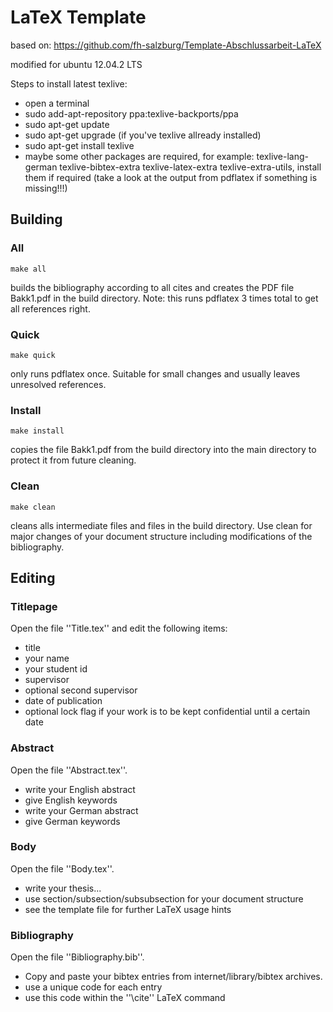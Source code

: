 LaTeX Template 
==============

based on: https://github.com/fh-salzburg/Template-Abschlussarbeit-LaTeX

modified for ubuntu 12.04.2 LTS

Steps to install latest texlive:
* open a terminal
* sudo add-apt-repository ppa:texlive-backports/ppa
* sudo apt-get update
* sudo apt-get upgrade (if you've texlive allready installed)
* sudo apt-get install texlive
* maybe some other packages are required, for example: texlive-lang-german texlive-bibtex-extra texlive-latex-extra texlive-extra-utils, install them if required (take a look at the output from pdflatex if something is missing!!!)

Building
--------

### All

	make all


builds the bibliography according to all cites and creates the PDF file
	Bakk1.pdf
in the build directory.
Note: this runs pdflatex 3 times total to get all references right.

### Quick 
	make quick

only runs pdflatex once. Suitable for small changes and usually leaves
unresolved references.

### Install 
	make install

copies the file Bakk1.pdf from the build directory into the main directory
to protect it from future cleaning.

### Clean 
	make clean

cleans alls intermediate files and files in the build directory.
Use clean for major changes of your document structure including
modifications of the bibliography.


Editing
-------

### Titlepage 
Open the file ''Title.tex'' and edit the following items:
* title
* your name
* your student id
* supervisor
* optional second supervisor
* date of publication
* optional lock flag if your work is to be kept confidential until a certain date

### Abstract
Open the file ''Abstract.tex''.
* write your English abstract
* give English keywords
* write your German abstract
* give German keywords

### Body
Open the file ''Body.tex''.
* write your thesis...
* use section/subsection/subsubsection for your document structure
* see the template file for further LaTeX usage hints

### Bibliography
Open the file ''Bibliography.bib''.
* Copy and paste your bibtex entries from internet/library/bibtex archives.
* use a unique code for each entry
* use this code within the ''\cite'' LaTeX command
